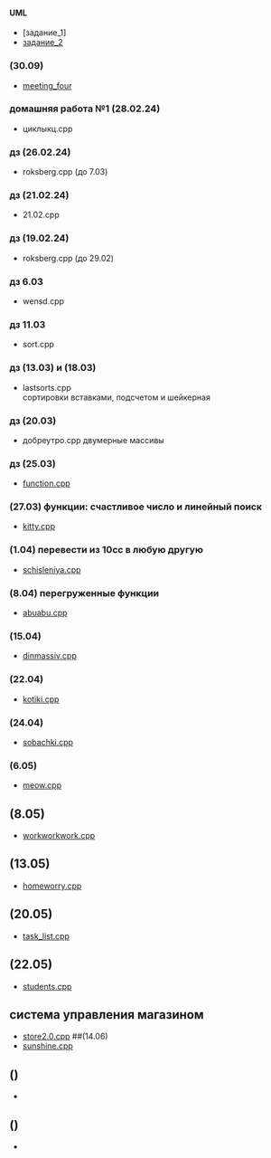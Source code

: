 #### UML
- [задание_1]
- [задание_2](https://github.com/melfdebt/homeworke/blob/main/задание_2.drawio.png)



### (30.09)
- [meeting_four](https://github.com/melfdebt/homeworke/tree/main/meeting_four)
### домашняя работа №1 (28.02.24)
- циклыкц.cpp
### дз (26.02.24)
- roksberg.cpp (до 7.03)
### дз (21.02.24)
- 21.02.cpp
### дз (19.02.24)
- roksberg.cpp (до 29.02)
### дз 6.03 
- wensd.cpp
### дз 11.03
- sort.cpp
### дз (13.03) и (18.03)
- lastsorts.cpp  
сортировки вставками, подсчетом и шейкерная
### дз (20.03)
- добреутро.cpp
двумерные массивы
### дз (25.03) 
- [function.cpp](https://github.com/kasirait/homeworke/blob/main/functions.cpp)
### (27.03) функции: счастливое число и линейный поиск
- [kitty.cpp](https://github.com/kasirait/homeworke/blob/main/kitty.cpp) 
### (1.04) перевести из 10сс в любую другую
- [schisleniya.cpp](https://github.com/kasirait/homeworke/blob/main/schisleniya.cpp)
### (8.04) перегруженные функции
- [abuabu.cpp](https://github.com/kasirait/homeworke/blob/main/abuabu.cpp)
### (15.04)
- [dinmassiv.cpp](https://github.com/kasirait/homeworke/blob/main/dinmassiv.cpp)
### (22.04)
- [kotiki.cpp](https://github.com/kasirait/homeworke/blob/main/kotiki.cpp)
### (24.04)
- [sobachki.cpp](https://github.com/kasirait/homeworke/blob/main/sobachki.cpp)
### (6.05)
- [meow.cpp](https://github.com/melfdebt/homeworke/blob/main/meow.cpp)
## (8.05)
- [workworkwork.cpp](https://github.com/melfdebt/homeworke/blob/main/workworkwork.cpp)
## (13.05)
- [homeworry.cpp](https://github.com/melfdebt/homeworke/blob/main/homeworry.cpp)
## (20.05)
- [task_list.cpp](https://github.com/melfdebt/homeworke/blob/main/task_list.cpp)
## (22.05)
- [students.cpp](https://github.com/melfdebt/homeworke/blob/main/students.cpp)
## система управления магазином
- [store2.0.cpp](https://github.com/melfdebt/homeworke/blob/main/store2.0.cpp)
##(14.06)
- [sunshine.cpp](https://github.com/melfdebt/homeworke/blob/main/sunshine.cpp)
## ()
- []()
## ()
- []()
